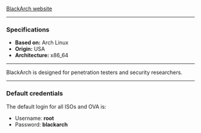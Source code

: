 [BlackArch website](https://blackarch.org)

---

### Specifications
- **Based on:** Arch Linux
- **Origin:** USA
- **Architecture:** x86_64

---

BlackArch is designed for penetration testers and security researchers.

---

### Default credentials

The default login for all ISOs and OVA is:
- Username: **root**
- Password: **blackarch**
